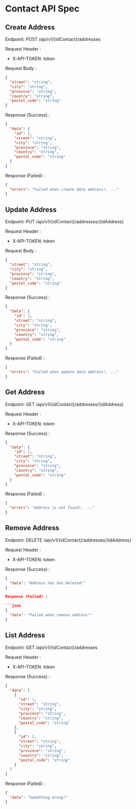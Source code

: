 # Contact API Spec

## Create Address

Endpoint: POST /api/v1/{idContact}/addresses

Request Header :

- X-API-TOKEN: token

Request Body :

```json
{
  "street": "string",
  "city": "string",
  "province": "string",
  "country": "string",
  "postal_code": "string"
}
```

Response (Success) :

```json
{
  "data": {
    "id": 1,
    "street": "string",
    "city": "string",
    "province": "string",
    "country": "string",
    "postal_code": "string"
  }
}
```

Response (Failed) :

```json
{
  "errors": "Failed when create data address!, ..."
}
```

## Update Address

Endpoint: PUT /api/v1/{idContact}/addresses/{idAddress}

Request Header :

- X-API-TOKEN: token

Request Body :

```json
{
  "street": "string",
  "city": "string",
  "province": "string",
  "country": "string",
  "postal_code": "string"
}
```

Response (Success) :

```json
{
  "data": {
    "id": 1,
    "street": "string",
    "city": "string",
    "province": "string",
    "country": "string",
    "postal_code": "string"
  }
}
```

Response (Failed) :

```json
{
  "errors": "Failed when update data address!, ..."
}
```

## Get Address

Endpoint: GET /api/v1/{idContact}/addresses/{idAddress}

Request Header :

- X-API-TOKEN: token

Response (Success) :

```json
{
  "data": {
    "id": 1,
    "street": "string",
    "city": "string",
    "province": "string",
    "country": "string",
    "postal_code": "string"
  }
}
```

Response (Failed) :

```json
{
  "errors": "Address is not found!, ..."
}
```

## Remove Address

Endpoint: DELETE /api/v1/{idContact}/addresses/{idAddress}

Request Header :

- X-API-TOKEN: token

Response (Success) :

````json
{
  "data": "Address has ben deleted!"
}

Response (Failed) :

```json
{
  "data": "Failed when remove address!"
}
````

## List Address

Endpoint: GET /api/v1/{idContact}/addresses

Request Header :

- X-API-TOKEN: token

Response (Success) :

```json
{
  "data": [
    {
      "id": 1,
      "street": "string",
      "city": "string",
      "province": "string",
      "country": "string",
      "postal_code": "string"
    },
    {
      "id": 2,
      "street": "string",
      "city": "string",
      "province": "string",
      "country": "string",
      "postal_code": "string"
    }
  ]
}
```

Response (Failed) :

```json
{
  "data": "Something wrong!"
}
```
